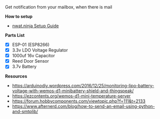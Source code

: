 Get notification from your mailbox, when there is mail

**How to setup**
* [nwat.ninja Setup Guide](http://nwgat.ninja/mailboxninja)

**Parts List**
* [x] ESP-01 (ESP8266)
* [x] 3.3v LDO Voltage Regulator
* [x] 1000uf 16v Capacitor
* [x] Reed Door Sensor
* [x] 3.7v Battery

**Resources**
* https://arduinodiy.wordpress.com/2016/12/25/monitoring-lipo-battery-voltage-with-wemos-d1-minibattery-shield-and-thingspeak/
* https://ezcontents.org/wemos-d1-mini-temperature-server
* https://forum.hobbycomponents.com/viewtopic.php?f=111&t=2133
* https://www.afternerd.com/blog/how-to-send-an-email-using-python-and-smtplib/
